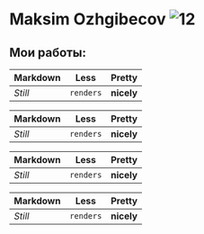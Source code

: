 # Maksim Ozhgibecov  ![12](https://user-images.githubusercontent.com/93679282/189709430-35ce370c-0650-46e6-b1b5-dba532742002.png)

## Мои работы:
Markdown | Less | Pretty 
--- | --- | ---
*Still* | `renders` | **nicely** 

Markdown | Less | Pretty 
--- | --- | ---
*Still* | `renders` | **nicely** 

Markdown | Less | Pretty 
--- | --- | ---
*Still* | `renders` | **nicely** 

Markdown | Less | Pretty 
--- | --- | ---
*Still* | `renders` | **nicely** 



